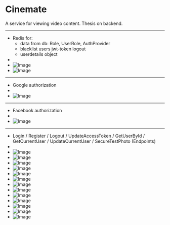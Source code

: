 # Cinemate
A service for viewing video content. Thesis on backend.

-------------------------------------------------------
 - Redis for:
    - data from db: Role, UserRole, AuthProvider
    - blacklist users jwt-token logout
    - userdetails object
 - 
 - ![Image](https://github.com/user-attachments/assets/db99a521-8ebb-4abc-8070-4ccbf46cf2c8)
 - ![Image](https://github.com/user-attachments/assets/f5dfa42c-033c-4507-af0a-669e429e56d6)

-------------------------------------------------------
 - Google authorization
 - 
 - ![Image](https://github.com/user-attachments/assets/e6a011ff-4ef6-4eb2-a51c-2a5e967ab347)

-------------------------------------------------------
 - Facebook authorization
 - 
 - ![Image](https://github.com/user-attachments/assets/fa2b3f64-df33-4e6e-b13b-a0b1e17af7fb)
-------------------------------------------------------
 - Login / Register / Logout / UpdateAccessToken / GetUserById / GetCurrentUser / UpdateCurrentUser / SecureTestPhoto (Endpoints)
 - 
 - ![Image](https://github.com/user-attachments/assets/5cca4c2e-c5e6-416d-be35-6c87b4e6bcb6)
 - ![Image](https://github.com/user-attachments/assets/0f83b631-c509-40a9-bd05-12af3efefb10)
 - ![Image](https://github.com/user-attachments/assets/74ffdea5-44eb-44bc-8edd-46ec0a267b29)
 - ![Image](https://github.com/user-attachments/assets/ee1560dc-56cc-4d8f-9d91-ccf47ec56c38)
 - ![Image](https://github.com/user-attachments/assets/8c61996f-7b69-442c-84fb-9b57df599bb2)
 - ![Image](https://github.com/user-attachments/assets/84f7c6d7-5efb-44bd-827c-3e4e6e40fd30)
 - ![Image](https://github.com/user-attachments/assets/52ec5480-3b8f-4a48-9958-de54310973a8)
 - ![Image](https://github.com/user-attachments/assets/5c117ea7-7c74-4a35-8d4f-cbc575841a12)
 - ![Image](https://github.com/user-attachments/assets/9b3926f6-8371-43a4-90d0-50cbbd21c0df)
 - ![Image](https://github.com/user-attachments/assets/124d0fdb-9559-48dd-aefa-48ac7dc34bfc)
 - ![Image](https://github.com/user-attachments/assets/12853119-00cb-4c39-a4b1-61c6762f6cf7)
 - ![Image](https://github.com/user-attachments/assets/15d320e7-1d94-4f83-b009-b15b399d6bfb)
 - ![Image](https://github.com/user-attachments/assets/5f56e17a-8331-4eab-bd83-d2db5b477f0f)
